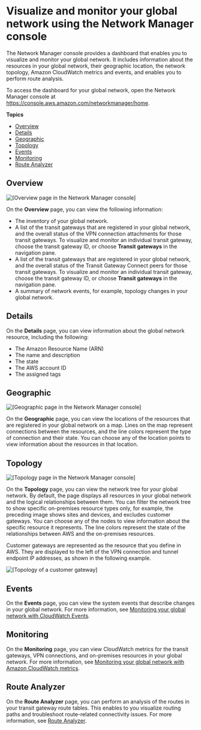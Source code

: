# Visualize and monitor your global network using the Network Manager console<a name="network-manager-monitor-console"></a>

The Network Manager console provides a dashboard that enables you to visualize and monitor your global network\. It includes information about the resources in your global network, their geographic location, the network topology, Amazon CloudWatch metrics and events, and enables you to perform route analysis\.

To access the dashboard for your global network, open the Network Manager console at [https://console\.aws\.amazon\.com/networkmanager/home](https://console.aws.amazon.com/networkmanager/home)\.

**Topics**
+ [Overview](#network-manager-main-dashboard)
+ [Details](#network-manager-view-details)
+ [Geographic](#network-manager-geographic)
+ [Topology](#network-manager-topology)
+ [Events](#network-manager-events)
+ [Monitoring](#network-manager-monitoring)
+ [Route Analyzer](#network-manager-route-analyzer)

## Overview<a name="network-manager-main-dashboard"></a>

![\[Overview page in the Network Manager console\]](http://docs.aws.amazon.com/vpc/latest/tgw/images/nm-overview.png)

On the **Overview** page, you can view the following information:
+ The inventory of your global network\.
+ A list of the transit gateways that are registered in your global network, and the overall status of the VPN connection attachments for those transit gateways\. To visualize and monitor an individual transit gateway, choose the transit gateway ID, or choose **Transit gateways** in the navigation pane\.
+ A list of the transit gateways that are registered in your global network, and the overall status of the Transit Gateway Connect peers for those transit gateways\. To visualize and monitor an individual transit gateway, choose the transit gateway ID, or choose **Transit gateways** in the navigation pane\.
+ A summary of network events, for example, topology changes in your global network\.

## Details<a name="network-manager-view-details"></a>

On the **Details** page, you can view information about the global network resource, including the following: 
+ The Amazon Resource Name \(ARN\)
+ The name and description
+ The state
+ The AWS account ID
+ The assigned tags

## Geographic<a name="network-manager-geographic"></a>

![\[Geographic page in the Network Manager console\]](http://docs.aws.amazon.com/vpc/latest/tgw/images/nm-geographic.png)

On the **Geographic** page, you can view the locations of the resources that are registered in your global network on a map\. Lines on the map represent connections between the resources, and the line colors represent the type of connection and their state\. You can choose any of the location points to view information about the resources in that location\.

## Topology<a name="network-manager-topology"></a>

![\[Topology page in the Network Manager console\]](http://docs.aws.amazon.com/vpc/latest/tgw/images/nm-topology.png)

On the **Topology** page, you can view the network tree for your global network\. By default, the page displays all resources in your global network and the logical relationships between them\. You can filter the network tree to show specific on\-premises resource types only, for example, the preceding image shows sites and devices, and excludes customer gateways\. You can choose any of the nodes to view information about the specific resource it represents\. The line colors represent the state of the relationships between AWS and the on\-premises resources\.

Customer gateways are represented as the resource that you define in AWS\. They are displayed to the left of the VPN connection and tunnel endpoint IP addresses, as shown in the following example\.

![\[Topology of a customer gateway\]](http://docs.aws.amazon.com/vpc/latest/tgw/images/nm-topology-cgw.png)

## Events<a name="network-manager-events"></a>

On the **Events** page, you can view the system events that describe changes in your global network\. For more information, see [Monitoring your global network with CloudWatch Events](monitoring-events.md)\.

## Monitoring<a name="network-manager-monitoring"></a>

On the **Monitoring** page, you can view CloudWatch metrics for the transit gateways, VPN connections, and on\-premises resources in your global network\. For more information, see [Monitoring your global network with Amazon CloudWatch metrics](monitoring-cloudwatch-metrics.md)\.

## Route Analyzer<a name="network-manager-route-analyzer"></a>

On the **Route Analyzer** page, you can perform an analysis of the routes in your transit gateway route tables\. This enables to you visualize routing paths and troubleshoot route\-related connectivity issues\. For more information, see [Route Analyzer](route-analyzer.md)\.